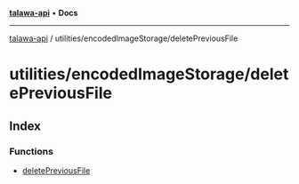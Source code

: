 [**talawa-api**](../../../README.md) • **Docs**

***

[talawa-api](../../../modules.md) / utilities/encodedImageStorage/deletePreviousFile

# utilities/encodedImageStorage/deletePreviousFile

## Index

### Functions

- [deletePreviousFile](functions/deletePreviousFile.md)
